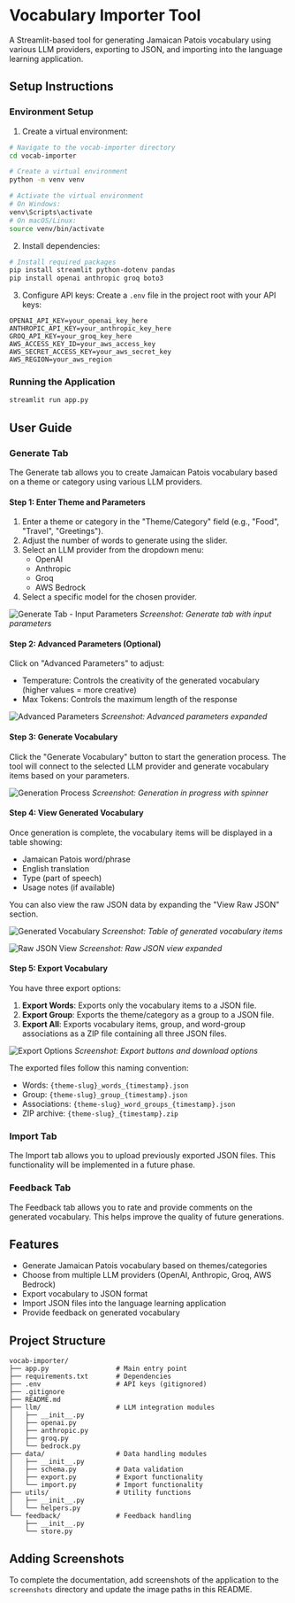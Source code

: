 # Vocabulary Importer Tool

A Streamlit-based tool for generating Jamaican Patois vocabulary using various LLM providers, exporting to JSON, and importing into the language learning application.

## Setup Instructions

### Environment Setup

1. Create a virtual environment:
```bash
# Navigate to the vocab-importer directory
cd vocab-importer

# Create a virtual environment
python -m venv venv

# Activate the virtual environment
# On Windows:
venv\Scripts\activate
# On macOS/Linux:
source venv/bin/activate
```

2. Install dependencies:
```bash
# Install required packages
pip install streamlit python-dotenv pandas
pip install openai anthropic groq boto3
```

3. Configure API keys:
Create a `.env` file in the project root with your API keys:
```
OPENAI_API_KEY=your_openai_key_here
ANTHROPIC_API_KEY=your_anthropic_key_here
GROQ_API_KEY=your_groq_key_here
AWS_ACCESS_KEY_ID=your_aws_access_key
AWS_SECRET_ACCESS_KEY=your_aws_secret_key
AWS_REGION=your_aws_region
```

### Running the Application

```bash
streamlit run app.py
```

## User Guide

### Generate Tab

The Generate tab allows you to create Jamaican Patois vocabulary based on a theme or category using various LLM providers.

#### Step 1: Enter Theme and Parameters

1. Enter a theme or category in the "Theme/Category" field (e.g., "Food", "Travel", "Greetings").
2. Adjust the number of words to generate using the slider.
3. Select an LLM provider from the dropdown menu:
   - OpenAI
   - Anthropic
   - Groq
   - AWS Bedrock
4. Select a specific model for the chosen provider.

![Generate Tab - Input Parameters](screenshots/generate_tab_input.png)
*Screenshot: Generate tab with input parameters*

#### Step 2: Advanced Parameters (Optional)

Click on "Advanced Parameters" to adjust:
- Temperature: Controls the creativity of the generated vocabulary (higher values = more creative)
- Max Tokens: Controls the maximum length of the response

![Advanced Parameters](screenshots/advanced_parameters.png)
*Screenshot: Advanced parameters expanded*

#### Step 3: Generate Vocabulary

Click the "Generate Vocabulary" button to start the generation process. The tool will connect to the selected LLM provider and generate vocabulary items based on your parameters.

![Generation Process](screenshots/generation_process.png)
*Screenshot: Generation in progress with spinner*

#### Step 4: View Generated Vocabulary

Once generation is complete, the vocabulary items will be displayed in a table showing:
- Jamaican Patois word/phrase
- English translation
- Type (part of speech)
- Usage notes (if available)

You can also view the raw JSON data by expanding the "View Raw JSON" section.

![Generated Vocabulary](screenshots/generated_vocabulary.png)
*Screenshot: Table of generated vocabulary items*

![Raw JSON View](screenshots/raw_json_view.png)
*Screenshot: Raw JSON view expanded*

#### Step 5: Export Vocabulary

You have three export options:

1. **Export Words**: Exports only the vocabulary items to a JSON file.
2. **Export Group**: Exports the theme/category as a group to a JSON file.
3. **Export All**: Exports vocabulary items, group, and word-group associations as a ZIP file containing all three JSON files.

![Export Options](screenshots/export_options.png)
*Screenshot: Export buttons and download options*

The exported files follow this naming convention:
- Words: `{theme-slug}_words_{timestamp}.json`
- Group: `{theme-slug}_group_{timestamp}.json`
- Associations: `{theme-slug}_word_groups_{timestamp}.json`
- ZIP archive: `{theme-slug}_{timestamp}.zip`

### Import Tab

The Import tab allows you to upload previously exported JSON files. This functionality will be implemented in a future phase.

### Feedback Tab

The Feedback tab allows you to rate and provide comments on the generated vocabulary. This helps improve the quality of future generations.

## Features

- Generate Jamaican Patois vocabulary based on themes/categories
- Choose from multiple LLM providers (OpenAI, Anthropic, Groq, AWS Bedrock)
- Export vocabulary to JSON format
- Import JSON files into the language learning application
- Provide feedback on generated vocabulary

## Project Structure

```
vocab-importer/
├── app.py                 # Main entry point
├── requirements.txt       # Dependencies
├── .env                   # API keys (gitignored)
├── .gitignore
├── README.md
├── llm/                   # LLM integration modules
│   ├── __init__.py
│   ├── openai.py
│   ├── anthropic.py
│   ├── groq.py
│   └── bedrock.py
├── data/                  # Data handling modules
│   ├── __init__.py
│   ├── schema.py          # Data validation
│   ├── export.py          # Export functionality
│   └── import.py          # Import functionality
├── utils/                 # Utility functions
│   ├── __init__.py
│   └── helpers.py
└── feedback/              # Feedback handling
    ├── __init__.py
    └── store.py
```

## Adding Screenshots

To complete the documentation, add screenshots of the application to the `screenshots` directory and update the image paths in this README. 